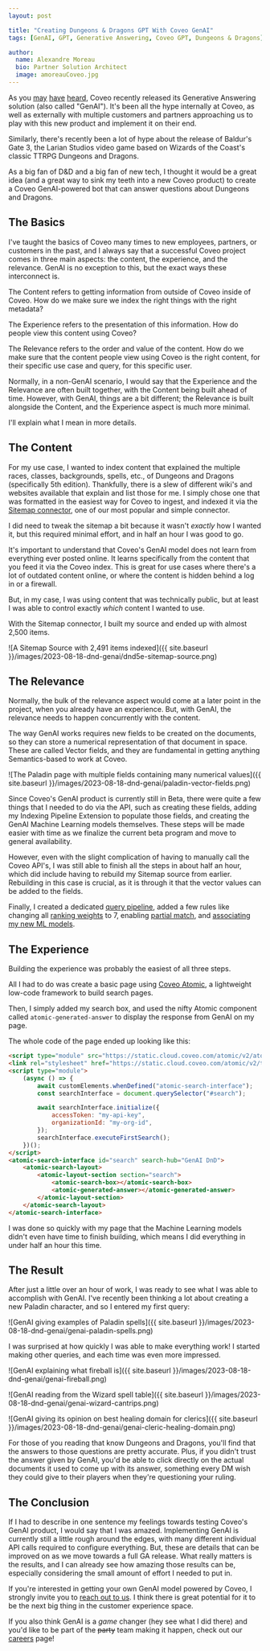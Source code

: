 ```yaml
---
layout: post

title: "Creating Dungeons & Dragons GPT With Coveo GenAI"
tags: [GenAI, GPT, Generative Answering, Coveo GPT, Dungeons & Dragons]

author:
  name: Alexandre Moreau
  bio: Partner Solution Architect
  image: amoreauCoveo.jpg
---
```


As you [may](https://www.coveo.com/en/company/news-releases/2023/coveo-gen-ai-exclusive-offer) [have](https://www.globenewswire.com/en/news-release/2023/06/08/2684735/0/en/Coveo-Unleashes-Groundbreaking-GenAI-Enterprise-Product-with-Customer-Design-Partners-and-Exclusive-Pricing-Offer-for-Early-Adopters.html) [heard](https://www.bnnbloomberg.ca/ai-firm-coveo-reports-revenue-hike-as-it-launches-chatgpt-rival-1.1956924), Coveo recently released its Generative Answering solution (also called "GenAI"). It's been all the hype internally at Coveo, as well as externally with multiple customers and partners approaching us to play with this new product and implement it on their end.

Similarly, there's recently been a lot of hype about the release of Baldur's Gate 3, the Larian Studios video game based on Wizards of the Coast's classic TTRPG Dungeons and Dragons.

As a big fan of D&D and a big fan of new tech, I thought it would be a great idea (and a great way to sink my teeth into a new Coveo product) to create a Coveo GenAI-powered bot that can answer questions about Dungeons and Dragons.

<!-- more -->

## The Basics

I've taught the basics of Coveo many times to new employees, partners, or customers in the past, and I always say that a successful Coveo project comes in three main aspects: the content, the experience, and the relevance. GenAI is no exception to this, but the exact ways these interconnect is.

The Content refers to getting information from outside of Coveo inside of Coveo. How do we make sure we index the right things with the right metadata?

The Experience refers to the presentation of this information. How do people view this content using Coveo?

The Relevance refers to the order and value of the content. How do we make sure that the content people view using Coveo is the right content, for their specific use case and query, for this specific user.

Normally, in a non-GenAI scenario, I would say that the Experience and the Relevance are often built together, with the Content being built ahead of time. However, with GenAI, things are a bit different; the Relevance is built alongside the Content, and the Experience aspect is much more minimal.

I'll explain what I mean in more details.

## The Content

For my use case, I wanted to index content that explained the multiple races, classes, backgrounds, spells, etc., of Dungeons and Dragons (specifically 5th edition). Thankfully, there is a slew of different wiki's and websites available that explain and list those for me. I simply chose one that was formatted in the easiest way for Coveo to ingest, and indexed it via the [Sitemap connector](https://docs.coveo.com/en/1967/index-content/add-or-edit-a-sitemap-source), one of our most popular and simple connector.

I did need to tweak the sitemap a bit because it wasn't _exactly_ how I wanted it, but this required minimal effort, and in half an hour I was good to go.

It's important to understand that Coveo's GenAI model does not learn from everything ever posted online. It learns specifically from the content that you feed it via the Coveo index. This is great for use cases where there's a lot of outdated content online, or where the content is hidden behind a log in or a firewall.

But, in my case, I was using content that was technically public, but at least I was able to control exactly _which_ content I wanted to use.

With the Sitemap connector, I built my source and ended up with almost 2,500 items.

![A Sitemap Source with 2,491 items indexed]({{ site.baseurl }}/images/2023-08-18-dnd-genai/dnd5e-sitemap-source.png)

## The Relevance

Normally, the bulk of the relevance aspect would come at a later point in the project, when you already have an experience. But, with GenAI, the relevance needs to happen concurrently with the content.

The way GenAI works requires new fields to be created on the documents, so they can store a numerical representation of that document in space. These are called Vector fields, and they are fundamental in getting anything Semantics-based to work at Coveo.

![The Paladin page with multiple fields containing many numerical values]({{ site.baseurl }}/images/2023-08-18-dnd-genai/paladin-vector-fields.png)

Since Coveo's GenAI product is currently still in Beta, there were quite a few things that I needed to do via the API, such as creating these fields, adding my Indexing Pipeline Extension to populate those fields, and creating the GenAI Machine Learning models themselves. These steps will be made easier with time as we finalize the current beta program and move to general availability.

However, even with the slight complication of having to manually call the Coveo API's, I was still able to finish all the steps in about half an hour, which did include having to rebuild my Sitemap source from earlier. Rebuilding in this case is crucial, as it is through it that the vector values can be added to the fields.

Finally, I created a dedicated [query pipeline](https://docs.coveo.com/en/1791/tune-relevance/manage-query-pipelines), added a few rules like changing all [ranking weights](https://docs.coveo.com/en/3412/tune-relevance/manage-ranking-weight-rules) to 7, enabling [partial match](https://docs.coveo.com/en/414/tune-relevance/taking-advantage-of-the-partial-match-feature), and [associating my new ML models](https://docs.coveo.com/en/2816/leverage-machine-learning/manage-model-associations-with-query-pipelines).

## The Experience

Building the experience was probably the easiest of all three steps.

All I had to do was create a basic page using [Coveo Atomic](https://docs.coveo.com/en/atomic/latest/), a lightweight low-code framework to build search pages.

Then, I simply added my search box, and used the nifty Atomic component called `atomic-generated-answer` to display the response from GenAI on my page.

The whole code of the page ended up looking like this:

```html
<script type="module" src="https://static.cloud.coveo.com/atomic/v2/atomic.esm.js"></script>
<link rel="stylesheet" href="https://static.cloud.coveo.com/atomic/v2/themes/coveo.css" />
<script type="module">
    (async () => {
        await customElements.whenDefined("atomic-search-interface");
        const searchInterface = document.querySelector("#search");

        await searchInterface.initialize({
            accessToken: "my-api-key",
            organizationId: "my-org-id",
        });
        searchInterface.executeFirstSearch();
    })();
</script>
<atomic-search-interface id="search" search-hub="GenAI DnD">
    <atomic-search-layout>
        <atomic-layout-section section="search">
            <atomic-search-box></atomic-search-box>
            <atomic-generated-answer></atomic-generated-answer>
        </atomic-layout-section>
    </atomic-search-layout>
</atomic-search-interface>
```

I was done so quickly with my page that the Machine Learning models didn't even have time to finish building, which means I did everything in under half an hour this time.

## The Result

After just a little over an hour of work, I was ready to see what I was able to accomplish with GenAI. I've recently been thinking a lot about creating a new Paladin character, and so I entered my first query:

![GenAI giving examples of Paladin spells]({{ site.baseurl }}/images/2023-08-18-dnd-genai/genai-paladin-spells.png)

I was surprised at how quickly I was able to make everything work! I started making other queries, and each time was even more impressed.

![GenAI explaining what fireball is]({{ site.baseurl }}/images/2023-08-18-dnd-genai/genai-fireball.png)

![GenAI reading from the Wizard spell table]({{ site.baseurl }}/images/2023-08-18-dnd-genai/genai-wizard-cantrips.png)

![GenAI giving its opinion on best healing domain for clerics]({{ site.baseurl }}/images/2023-08-18-dnd-genai/genai-cleric-healing-domain.png)

For those of you reading that know Dungeons and Dragons, you'll find that the answers to those questions are pretty accurate. Plus, if you didn't trust the answer given by GenAI, you'd be able to click directly on the actual documents it used to come up with its answer, something every DM wish they could give to their players when they're questioning your ruling.

## The Conclusion

If I had to describe in one sentence my feelings towards testing Coveo's GenAI product, I would say that I was amazed. Implementing GenAI is currently still a little rough around the edges, with many different individual API calls required to configure everything. But, these are details that can be improved on as we move towards a full GA release. What really matters is the results, and I can already see how amazing those results can be, especially considering the small amount of effort I needed to put in.

If you're interested in getting your own GenAI model powered by Coveo, I strongly invite you to [reach out to us](https://www.coveo.com/en/contact). I think there is great potential for it to be the next big thing in the customer experience space.

If you also think GenAI is a _game_ changer (hey see what I did there) and you'd like to be part of the ~~party~~ team making it happen, check out our [careers](https://www.coveo.com/en/company/careers/open-positions?utm_source=tech-blog&utm_medium=blog-post&utm_campaign=organic#t=career-search&numberOfResults=9) page!